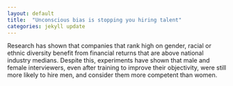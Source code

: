```yaml
---
layout: default
title:  "Unconscious bias is stopping you hiring talent"
categories: jekyll update
---
```

Research has shown that companies that rank high on gender, racial or ethnic diversity benefit from financial returns that are above national industry medians.  Despite this, experiments have shown that male and female interviewers, even after training to improve their objectivity, were still more likely to hire men, and consider them more competent than women.
